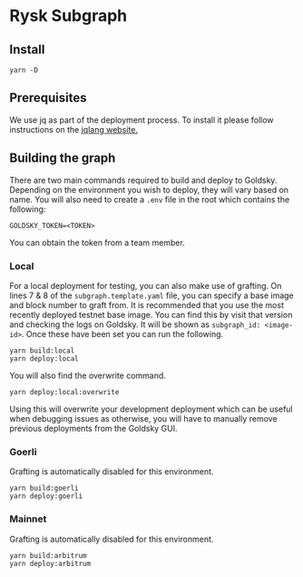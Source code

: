 # Rysk Subgraph

## Install

```shell
yarn -D
```

## Prerequisites

We use jq as part of the deployment process. To install it please follow instructions on the [jqlang website.](https://jqlang.github.io/jq/download/)

## Building the graph

There are two main commands required to build and deploy to Goldsky. Depending on the environment you wish to deploy, they will vary based on name. You will also need to create a `.env` file in the root which contains the following:

```env
GOLDSKY_TOKEN=<TOKEN>
```

You can obtain the token from a team member.

### Local

For a local deployment for testing, you can also make use of grafting. On lines 7 & 8 of the `subgraph.template.yaml` file, you can specify a base image and block number to graft from. It is recommended that you use the most recently deployed testnet base image. You can find this by visit that version and checking the logs on Goldsky. It will be shown as `subgraph_id: <image-id>`. Once these have been set you can run the following.

```shell
yarn build:local
yarn deploy:local
```

You will also find the overwrite command.

```shell
yarn deploy:local:overwrite
```

Using this will overwrite your development deployment which can be useful when debugging issues as otherwise, you will have to manually remove previous deployments from the Goldsky GUI.

### Goerli

Grafting is automatically disabled for this environment.

```shell
yarn build:goerli
yarn deploy:goerli
```

### Mainnet

Grafting is automatically disabled for this environment.

```shell
yarn build:arbitrum
yarn deploy:arbitrum
```
